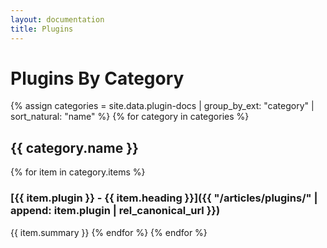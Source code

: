 ```yaml
---
layout: documentation
title: Plugins
---
```


# Plugins By Category
{% assign categories = site.data.plugin-docs | group_by_ext: "category" | sort_natural: "name" %}
{% for category in categories %}
## {{ category.name }}
{% for item in category.items %}
### [{{ item.plugin }} - {{ item.heading }}]({{ "/articles/plugins/" | append: item.plugin | rel_canonical_url }})
{{ item.summary }}
{% endfor %}
{% endfor %}
